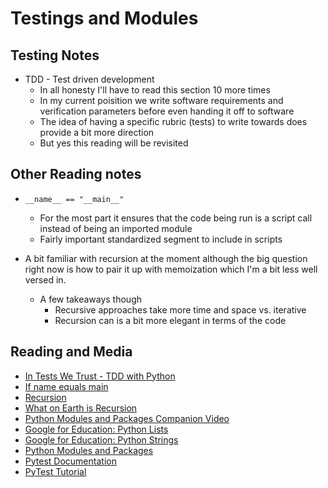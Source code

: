 # Testings and Modules

## Testing Notes

* TDD - Test driven development
  * In all honesty I'll have to read this section 10 more times
  * In my current poisition we write software requirements and verification parameters before even handing it off to software
  * The idea of having a specific rubric (tests) to write towards does provide a bit more direction
  * But yes this reading will be revisited

## Other Reading notes

* `__name__ == "__main__"`
  * For the most part it ensures that the code being run is a script call instead of being an imported module
  * Fairly important standardized segment to include in scripts

* A bit familiar with recursion at the moment although the big question right now is how to pair it up with memoization which I'm a bit less well versed in.
  * A few takeaways though
    * Recursive approaches take more time and space vs. iterative
    * Recursion can is a bit more elegant in terms of the code

## Reading and Media

* [In Tests We Trust - TDD with Python](https://code.likeagirl.io/in-tests-we-trust-tdd-with-python-af69f47e6932)
* [If name equals main](https://www.geeksforgeeks.org/what-does-the-if-__name__-__main__-do/)
* [Recursion](https://www.geeksforgeeks.org/recursion/)
* [What on Earth is Recursion](https://www.youtube.com/watch?v=Mv9NEXX1VHc)
* [Python Modules and Packages Companion Video](https://realpython.com/courses/python-modules-packages/)
* [Google for Education: Python Lists](https://developers.google.com/edu/python/lists)
* [Google for Education: Python Strings](https://developers.google.com/edu/python/strings)
* [Python Modules and Packages](https://realpython.com/python-modules-packages/)
* [Pytest Documentation](https://docs.pytest.org/en/latest/)
* [PyTest Tutorial](https://www.guru99.com/pytest-tutorial.html)